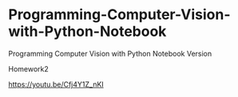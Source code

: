 # Programming-Computer-Vision-with-Python-Notebook
Programming Computer Vision with Python Notebook Version

Homework2

https://youtu.be/Cfj4Y1Z_nKI

